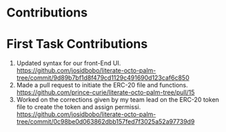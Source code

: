 # Contributions

# First Task Contributions
1. Updated syntax for our front-End UI. 
https://github.com/josidbobo/literate-octo-palm-tree/commit/9d89b7bf1d8f479cd1129c491690d123caf6c850
2. Made a pull request to initiate the ERC-20 file and functions. 
https://github.com/prince-curie/literate-octo-palm-tree/pull/15
3. Worked on the corrections given by my team lead on the ERC-20 token file to create the token and assign permissi.
https://github.com/josidbobo/literate-octo-palm-tree/commit/0c98be0d063862dbb157fed7f3025a52a97739d9

